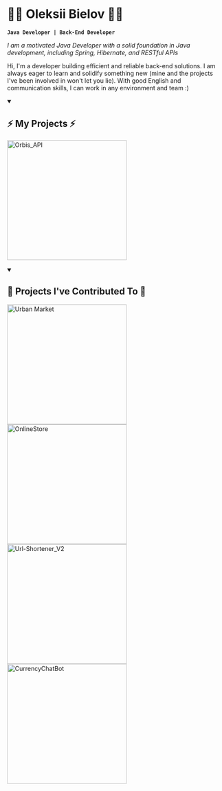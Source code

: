 # 👨‍💻 Oleksii Bielov 👨‍💻

**`Java Developer | Back-End Developer`**

*I am a motivated Java Developer with a solid foundation in Java development, including Spring, Hibernate, and RESTful APIs*

Hi, I'm a developer building efficient and reliable back-end solutions.
I am always eager to learn and solidify something new (mine and the projects I've been involved in won't let you lie).
With good English and communication skills, I can work in any environment and team :)

<details open> 
  <summary><h2>⚡️ My Projects ⚡️</h2></summary>
  <p align="left">
    <a href="https://github.com/Belimbb/Orbis_API">
      <img width="278" src="https://denvercoder1-github-readme-stats.vercel.app/api/pin/?username=Belimbb&repo=Orbis_API&theme=tokyonight&bg_color=0d1117&title_color=58a6ff&hide_border=false&border_radius=10&icon_color=2f81f7&show_icons=true" alt="Orbis_API">
    </a>
  </p>
</details>

<details open> 
  <summary><h2>🤜 Projects I've Contributed To 🤛</h2></summary>

  <!-- Small repo cards https://github.com/DenverCoder1/github-readme-stats (fork of anuraghazra/github-readme-stats) -->
  <p align="left">
    <a href="https://github.com/kasjke/urban-market">
      <img width="278" src="https://denvercoder1-github-readme-stats.vercel.app/api/pin/?username=kasjke&repo=urban-market&theme=tokyonight&bg_color=0d1117&title_color=58a6ff&hide_border=false&border_radius=10&icon_color=2f81f7&show_icons=true" alt="Urban Market">
    </a>
    <a href="https://github.com/Belimbb/OnlineStore">
      <img width="278" src="https://denvercoder1-github-readme-stats.vercel.app/api/pin/?username=Belimbb&repo=OnlineStore&theme=tokyonight&bg_color=0d1117&title_color=58a6ff&hide_border=false&border_radius=10&icon_color=2f81f7&show_icons=true" alt="OnlineStore">
    </a>
    <a href="https://github.com/AntoniiViazovskyi/Url-Shortener_V2">
      <img width="278" src="https://denvercoder1-github-readme-stats.vercel.app/api/pin/?username=AntoniiViazovskyi&repo=Url-Shortener_V2&theme=tokyonight&bg_color=0d1117&title_color=58a6ff&hide_border=false&border_radius=10&icon_color=2f81f7&show_icons=true" alt="Url-Shortener_V2">
    </a>
    <a href="https://github.com/vikadmin88/CurrencyChatBot">
      <img width="278" src="https://denvercoder1-github-readme-stats.vercel.app/api/pin/?username=vikadmin88&repo=CurrencyChatBot&theme=tokyonight&bg_color=0d1117&title_color=58a6ff&hide_border=false&border_radius=10&icon_color=2f81f7&show_icons=true" alt="CurrencyChatBot">
    </a>
  </p>
</details>

